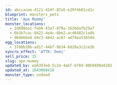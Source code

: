 ```yaml
---
id: abccacee-d121-424f-87a5-e29f4b81cd1c
blueprint: monsters_pets
title: 'Ape Mummy'
monster_locations:
  - 1d688ea1-febb-43a7-879a-1626dafb29a7
  - 6b3b7cac-0422-4e4c-8be2-acd6482c1adb
  - d6d66be8-d4c3-4842-ac87-ad79aa5385dd
egg_locations:
  - 378bb20b-ad1f-44bf-9b34-8d28a3c2ce3b
syncro_effect: 'ATTK: Demi'
sell_price: 15
slug: ape-mummy
updated_by: ea6393ed-5c2e-4abf-b78d-80b9488e0102
updated_at: 1643068416
monster_type: undead
---
```

